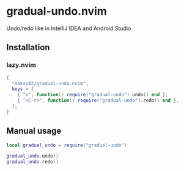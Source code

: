 # gradual-undo.nvim

Undo/redo like in IntelliJ IDEA and Android Studio

## Installation

### lazy.nvim

```lua
{
  "maksz42/gradual-undo.nvim",
  keys = {
    { "u", function() require("gradual-undo").undo() end },
    { "<C-r>", function() require("gradual-undo").redo() end },
  },
}
```

## Manual usage

```lua
local gradual_undo = require("gradual-undo")

gradual_undo.undo()
gradual_undo.redo()
```
